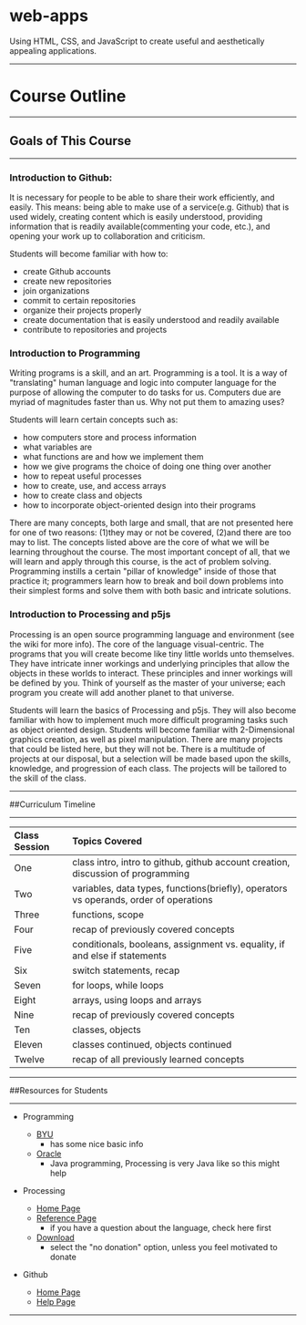 # web-apps
Using HTML, CSS, and JavaScript to create useful and aesthetically appealing applications.

---

# Course Outline
***

## Goals of This Course
***
### Introduction to Github:

It is necessary for people to be able to share their work efficiently, and easily. This means: being able to make use of a service(e.g. Github) that is used widely, creating content which is easily understood, providing information that is readily available(commenting your code, etc.), and opening your work up to collaboration and criticism.

Students will become familiar with how to:
- create Github accounts 
- create new repositories
- join organizations
- commit to certain repositories 
- organize their projects properly
- create documentation that is easily understood and readily available
- contribute to repositories and projects

### Introduction to Programming

Writing programs is a skill, and an art. Programming is a tool. It is a way of "translating" human language and logic into computer language for the purpose of allowing the computer to do tasks for us. Computers due are myriad of magnitudes faster than us. Why not put them to amazing uses?

Students will learn certain concepts such as:
- how computers store and process information
- what variables are 
- what functions are and how we implement them
- how we give programs the choice of doing one thing over another
- how to repeat useful processes
- how to create, use, and access arrays
- how to create class and objects
- how to incorporate object-oriented design into their programs

There are many concepts, both large and small, that are not presented here for one of two reasons: (1)they may or not be covered, (2)and there are too may to list. The concepts listed above are the core of what we will be learning throughout the course. The most important concept of all, that we will learn and apply through this course, is the act of problem solving. Programming instills a certain "pillar of knowledge" inside of those that practice it; programmers learn how to break and boil down problems into their simplest forms and solve them with both basic and intricate solutions.

### Introduction to Processing and p5js

Processing is an open source programming language and environment (see the wiki for more info). The core of the language visual-centric. The programs that you will create become like tiny little worlds unto themselves. They have intricate inner workings and underlying principles that allow the objects in these worlds to interact. These principles and inner workings will be defined by you. Think of yourself as the master of your universe; each program you create will add another planet to that universe.

Students will learn the basics of Processing and p5js. They will also become familiar with how to implement much more difficult programing tasks such as object oriented design. Students will become familiar with 2-Dimensional graphics creation, as well as pixel manipulation. There are many projects that could be listed here, but they will not be. There is a multitude of projects at our disposal, but a selection will be made based upon the skills, knowledge, and progression of each class. The projects will be tailored to the skill of the class. 

***

##Curriculum Timeline
***
| Class Session | Topics Covered                                                                        |
|:--------------|:--------------------------------------------------------------------------------------|
| One           | class intro, intro to github, github account creation, discussion of programming      |
| Two           | variables, data types, functions(briefly), operators vs operands, order of operations |
| Three         | functions, scope                                                                      |
| Four          | recap of previously covered concepts                                                  |
| Five          | conditionals, booleans, assignment vs. equality, if and else if statements            |
| Six           | switch statements, recap                                                              |
| Seven         | for loops, while loops                                                                |
| Eight         | arrays, using loops and arrays                                                        |
| Nine          | recap of previously covered concepts                                                  |
| Ten           | classes, objects                                                                      |
| Eleven        | classes continued, objects continued                                                  |
| Twelve        | recap of all previously learned concepts                                              |

***

##Resources for Students
***
- Programming
    - [BYU](http://revolution.byu.edu/programmingconcepts/controlstruct.php)
        - has some nice basic info
    - [Oracle](http://docs.oracle.com/javase/tutorial/java/index.html)
        - Java programming, Processing is very Java like so this might help
- Processing
    - [Home Page](https://processing.org/)
    - [Reference Page](https://processing.org/reference/)
        - if you have a question about the language, check here first
    - [Download](https://processing.org/download/)
        - select the "no donation" option, unless you feel motivated to donate

- Github
    - [Home Page](https://github.com/)
    - [Help Page](https://help.github.com/) 

***

